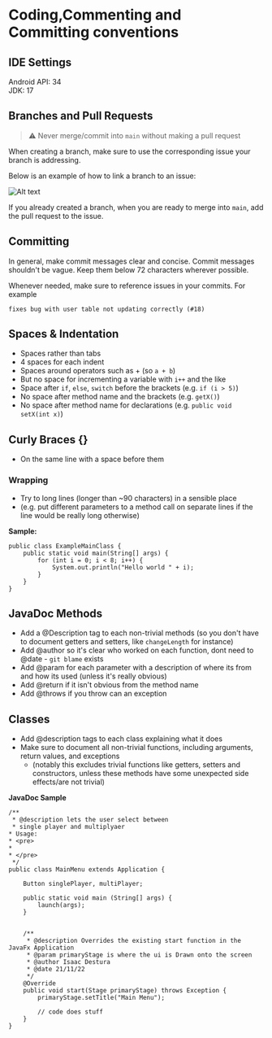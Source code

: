 # Coding,Commenting and Committing conventions


## IDE Settings
Android API: 34<br>
JDK: 17

<!-- ### How to set JDK -->

<!-- Download JDK 17 if needed (from <https://jdk.java.net/archive/>). Download version 17.0.2.

1. Select File -> Settings (Windows) or Android Studio -> Preferences (Mac)
2. In the sidebar select Build, Execution, Deployment -> Build Tools -> Gradle
3. Under Gradle Projects, ensure w3w is selected
4. Change the Gradle JDK to 17. -->

## Branches and Pull Requests

> :warning: Never merge/commit into `main` without making a pull request

When creating a branch, make sure to use the corresponding issue your branch is addressing.

Below is an example of how to link a branch to an issue:

![Alt text](<Screenshot 2023-10-29 at 19.05.07.png>)

If you already created a branch, when you are ready to merge into `main`, add the pull request to the issue.

## Committing
In general, make commit messages clear and concise. Commit messages shouldn't be vague. Keep them below 72 characters wherever possible.

Whenever needed, make sure to reference issues in your commits. For example

`fixes bug with user table not updating correctly (#18)`

## Spaces & Indentation
* Spaces rather than tabs
* 4 spaces for each indent
* Spaces around operators such as + (so `a + b`)
* But no space for incrementing a variable with `i++` and the like
* Space after `if`, `else`, `switch` before the brackets (e.g. `if (i > 5)`)
* No space after method name and the brackets (e.g. `getX()`)
* No space after method name for declarations (e.g. `public void setX(int x)`)

## Curly Braces {}
* On the same line with a space before them

### Wrapping
* Try to long lines (longer than ~90 characters) in a sensible place
* (e.g. put different parameters to a method call on separate lines if the line would be really long otherwise)

**Sample:**
```
public class ExampleMainClass {
    public static void main(String[] args) {
        for (int i = 0; i < 8; i++) {
            System.out.println("Hello world " + i);
        }
    }
}
```


## JavaDoc Methods
* Add a @Description tag to each non-trivial methods (so you don't have to document getters and setters, like `changeLength` for instance)
* Add @author so it's clear who worked on each function, dont need to @date - `git blame` exists
* Add @param for each parameter with a description of where its from and how its used (unless it's really obvious)
* Add @return if it isn't obvious from the method name
* Add @throws if you throw can an exception

## Classes
* Add @description tags to each class explaining what it does
* Make sure to document all non-trivial functions, including arguments, return values, and exceptions
    * (notably this excludes trivial functions like getters, setters and constructors, unless these methods have some unexpected side effects/are not trivial)



**JavaDoc Sample**
```
/**
 * @description lets the user select between
 * single player and multiplyaer
* Usage:
* <pre> 
*   
* </pre>
 */
public class MainMenu extends Application {

    Button singlePlayer, multiPlayer;
    
    public static void main (String[] args) {
        launch(args);
    }


    /**
     * @description Overrides the existing start function in the JavaFx Application
     * @param primaryStage is where the ui is Drawn onto the screen
     * @author Isaac Destura
     * @date 21/11/22
     */
    @Override
    public void start(Stage primaryStage) throws Exception {
        primaryStage.setTitle("Main Menu");

        // code does stuff
    }
}
```




